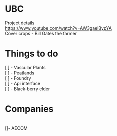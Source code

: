 # UBC
Project details
<br>
https://www.youtube.com/watch?v=AW3gaelBypYA
<br>
Cover crops - Bill Gates the farmer
<br>

# Things to do
[ ] - Vascular Plants
<br>
[ ] - Peatlands
<br>
[ ] - Foundry
<br>
[ ] - Api interface
<br>
[ ] - Black-berry elder
<br>
# Companies
<br>
[]- AECOM

